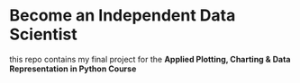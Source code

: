 # Become an Independent Data Scientist
this repo contains my final project for the __Applied Plotting, Charting & Data Representation in Python Course__ 

